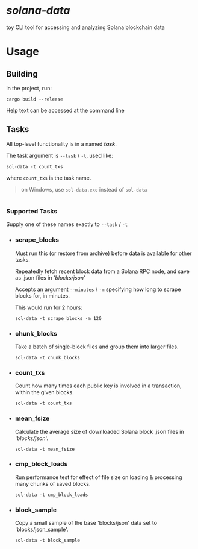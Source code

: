 # _solana-data_
toy CLI tool for accessing and analyzing Solana blockchain data

# **Usage**

## **Building**

in the project, run: 

`cargo build --release`

Help text can be accessed at the command line

## **Tasks**
All top-level functionality is in a named ___task___.

The task argument is `--task` / `-t`, used like:

```
sol-data -t count_txs
```

where `count_txs` is the task name.

>on Windows, use `sol-data.exe` instead of `sol-data`
#  
### Supported Tasks

Supply one of these names exactly to `--task` / `-t`

* ### **scrape_blocks**
    Must run this (or restore from archive) before data is available for other tasks.

    Repeatedly fetch recent block data from a Solana RPC node, and save as .json files in '_blocks/json_'

    Accepts an argument `--minutes` / `-m` specifying how long to scrape blocks for, in minutes.

    This would run for 2 hours:
    
    ```
    sol-data -t scrape_blocks -m 120
    ```
* ### **chunk_blocks**

    Take a batch of single-block files and group them into larger files.
    
    `sol-data -t chunk_blocks`
* ### **count_txs**

    Count how many times each public key is involved in a transaction, within the given blocks.

    `sol-data -t count_txs`
* ### **mean_fsize**

    Calculate the average size of downloaded Solana block .json files in '_blocks/json_'.
    
    `sol-data -t mean_fsize`
* ### **cmp_block_loads**

    Run performance test for effect of file size on loading & processing many chunks of saved blocks.

    `sol-data -t cmp_block_loads`
* ### **block_sample**

    Copy a small sample of the base 'blocks/json' data set to 'blocks/json_sample'.

    `sol-data -t block_sample`
